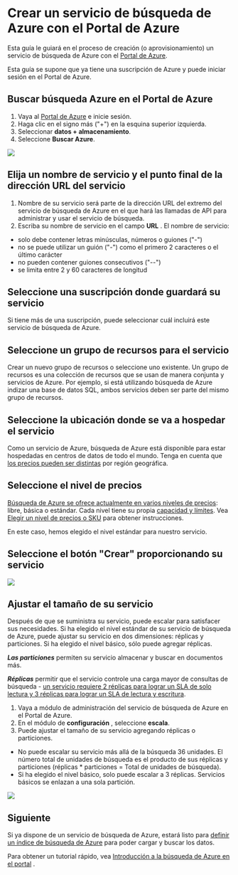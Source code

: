<properties
    pageTitle="Crear un servicio de búsqueda de Azure con el Portal de Azure | Microsoft Azure | Servicio de nube hospedado de búsqueda"
    description="Obtenga información sobre cómo aprovisionar un servicio de búsqueda de Azure con el Portal de Azure."
    services="search"
    manager="jhubbard"
    authors="ashmaka"
    documentationCenter=""/>

<tags
    ms.service="search"
    ms.devlang="NA"
    ms.workload="search"
    ms.topic="article"
    ms.tgt_pltfrm="na"
    ms.date="08/29/2016"
    ms.author="ashmaka"/>

# <a name="create-an-azure-search-service-using-the-azure-portal"></a>Crear un servicio de búsqueda de Azure con el Portal de Azure

Esta guía le guiará en el proceso de creación (o aprovisionamiento) un servicio de búsqueda de Azure con el [Portal de Azure](https://portal.azure.com/).

Esta guía se supone que ya tiene una suscripción de Azure y puede iniciar sesión en el Portal de Azure.

## <a name="find-azure-search-in-the-azure-portal"></a>Buscar búsqueda Azure en el Portal de Azure
1. Vaya al [Portal de Azure](https://portal.azure.com/) e inicie sesión.
1. Haga clic en el signo más ("+") en la esquina superior izquierda.
2. Seleccionar **datos + almacenamiento**.
3. Seleccione **Buscar Azure**.

![](./media/search-create-service-portal/find-search.png)

## <a name="pick-a-service-name-and-url-endpoint-for-your-service"></a>Elija un nombre de servicio y el punto final de la dirección URL del servicio
1. Nombre de su servicio será parte de la dirección URL del extremo del servicio de búsqueda de Azure en el que hará las llamadas de API para administrar y usar el servicio de búsqueda.
2. Escriba su nombre de servicio en el campo **URL** . El nombre de servicio:
  * solo debe contener letras minúsculas, números o guiones ("-")
  * no se puede utilizar un guión ("-") como el primero 2 caracteres o el último carácter
  * no pueden contener guiones consecutivos ("--")
  * se limita entre 2 y 60 caracteres de longitud


## <a name="select-a-subscription-where-you-will-keep-your-service"></a>Seleccione una suscripción donde guardará su servicio
Si tiene más de una suscripción, puede seleccionar cuál incluirá este servicio de búsqueda de Azure.

## <a name="select-a-resource-group-for-your-service"></a>Seleccione un grupo de recursos para el servicio
Crear un nuevo grupo de recursos o seleccione uno existente. Un grupo de recursos es una colección de recursos que se usan de manera conjunta y servicios de Azure. Por ejemplo, si está utilizando búsqueda de Azure indizar una base de datos SQL, ambos servicios deben ser parte del mismo grupo de recursos.

## <a name="select-the-location-where-your-service-will-be-hosted"></a>Seleccione la ubicación donde se va a hospedar el servicio
Como un servicio de Azure, búsqueda de Azure está disponible para estar hospedadas en centros de datos de todo el mundo. Tenga en cuenta que [los precios pueden ser distintas](https://azure.microsoft.com/pricing/details/search/) por región geográfica.

## <a name="select-your-pricing-tier"></a>Seleccione el nivel de precios
[Búsqueda de Azure se ofrece actualmente en varios niveles de precios](https://azure.microsoft.com/pricing/details/search/): libre, básica o estándar. Cada nivel tiene su propia [capacidad y límites](search-limits-quotas-capacity.md). Vea [Elegir un nivel de precios o SKU](search-sku-tier.md) para obtener instrucciones.

En este caso, hemos elegido el nivel estándar para nuestro servicio.

## <a name="select-the-create-button-to-provision-your-service"></a>Seleccione el botón "Crear" proporcionando su servicio

![](./media/search-create-service-portal/create-service.png)

## <a name="scale-your-service"></a>Ajustar el tamaño de su servicio

Después de que se suministra su servicio, puede escalar para satisfacer sus necesidades. Si ha elegido el nivel estándar de su servicio de búsqueda de Azure, puede ajustar su servicio en dos dimensiones: réplicas y particiones. Si ha elegido el nivel básico, sólo puede agregar réplicas.

*__Las particiones__* permiten su servicio almacenar y buscar en documentos más.

*__Réplicas__* permitir que el servicio controle una carga mayor de consultas de búsqueda - [un servicio requiere 2 réplicas para lograr un SLA de solo lectura y 3 réplicas para lograr un SLA de lectura y escritura](https://azure.microsoft.com/support/legal/sla/search/v1_0/).

1. Vaya a módulo de administración del servicio de búsqueda de Azure en el Portal de Azure.
2. En el módulo de **configuración** , seleccione **escala**.
3. Puede ajustar el tamaño de su servicio agregando réplicas o particiones.
  * No puede escalar su servicio más allá de la búsqueda 36 unidades. El número total de unidades de búsqueda es el producto de sus réplicas y particiones (réplicas * particiones = Total de unidades de búsqueda).
  * Si ha elegido el nivel básico, solo puede escalar a 3 réplicas. Servicios básicos se enlazan a una sola partición.

![](./media/search-create-service-portal/scale-service.png)

## <a name="next"></a>Siguiente
Si ya dispone de un servicio de búsqueda de Azure, estará listo para [definir un índice de búsqueda de Azure](search-what-is-an-index.md) para poder cargar y buscar los datos.

Para obtener un tutorial rápido, vea [Introducción a la búsqueda de Azure en el portal](search-get-started-portal.md) .
